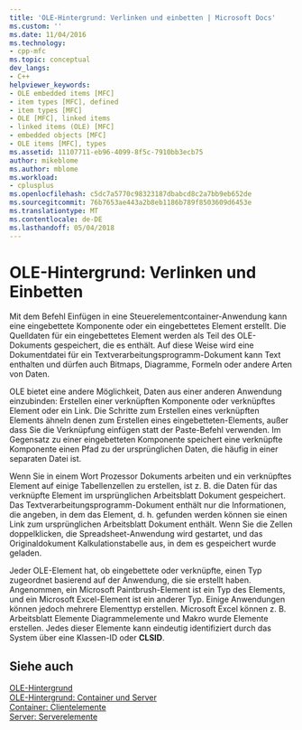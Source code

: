 ```yaml
---
title: 'OLE-Hintergrund: Verlinken und einbetten | Microsoft Docs'
ms.custom: ''
ms.date: 11/04/2016
ms.technology:
- cpp-mfc
ms.topic: conceptual
dev_langs:
- C++
helpviewer_keywords:
- OLE embedded items [MFC]
- item types [MFC], defined
- item types [MFC]
- OLE [MFC], linked items
- linked items (OLE) [MFC]
- embedded objects [MFC]
- OLE items [MFC], types
ms.assetid: 11107711-eb96-4099-8f5c-7910bb3ecb75
author: mikeblome
ms.author: mblome
ms.workload:
- cplusplus
ms.openlocfilehash: c5dc7a5770c98323187dbabcd8c2a7bb9eb652de
ms.sourcegitcommit: 76b7653ae443a2b8eb1186b789f8503609d6453e
ms.translationtype: MT
ms.contentlocale: de-DE
ms.lasthandoff: 05/04/2018
---
```

# <a name="ole-background-linking-and-embedding"></a>OLE-Hintergrund: Verlinken und Einbetten
Mit dem Befehl Einfügen in eine Steuerelementcontainer-Anwendung kann eine eingebettete Komponente oder ein eingebettetes Element erstellt. Die Quelldaten für ein eingebettetes Element werden als Teil des OLE-Dokuments gespeichert, die es enthält. Auf diese Weise wird eine Dokumentdatei für ein Textverarbeitungsprogramm-Dokument kann Text enthalten und dürfen auch Bitmaps, Diagramme, Formeln oder andere Arten von Daten.  
  
 OLE bietet eine andere Möglichkeit, Daten aus einer anderen Anwendung einzubinden: Erstellen einer verknüpften Komponente oder verknüpftes Element oder ein Link. Die Schritte zum Erstellen eines verknüpften Elements ähneln denen zum Erstellen eines eingebetteten-Elements, außer dass Sie die Verknüpfung einfügen statt der Paste-Befehl verwenden. Im Gegensatz zu einer eingebetteten Komponente speichert eine verknüpfte Komponente einen Pfad zu der ursprünglichen Daten, die häufig in einer separaten Datei ist.  
  
 Wenn Sie in einem Wort Prozessor Dokuments arbeiten und ein verknüpftes Element auf einige Tabellenzellen zu erstellen, ist z. B. die Daten für das verknüpfte Element im ursprünglichen Arbeitsblatt Dokument gespeichert. Das Textverarbeitungsprogramm-Dokument enthält nur die Informationen, die angeben, in dem das Element, d. h. gefunden werden können sie einen Link zum ursprünglichen Arbeitsblatt Dokument enthält. Wenn Sie die Zellen doppelklicken, die Spreadsheet-Anwendung wird gestartet, und das Originaldokument Kalkulationstabelle aus, in dem es gespeichert wurde geladen.  
  
 Jeder OLE-Element hat, ob eingebettete oder verknüpfte, einen Typ zugeordnet basierend auf der Anwendung, die sie erstellt haben. Angenommen, ein Microsoft Paintbrush-Element ist ein Typ des Elements, und ein Microsoft Excel-Element ist ein anderer Typ. Einige Anwendungen können jedoch mehrere Elementtyp erstellen. Microsoft Excel können z. B. Arbeitsblatt Elemente Diagrammelemente und Makro wurde Elemente erstellen. Jedes dieser Elemente kann eindeutig identifiziert durch das System über eine Klassen-ID oder **CLSID**.  
  
## <a name="see-also"></a>Siehe auch  
 [OLE-Hintergrund](../mfc/ole-background.md)   
 [OLE-Hintergrund: Container und Server](../mfc/ole-background-containers-and-servers.md)   
 [Container: Clientelemente](../mfc/containers-client-items.md)   
 [Server: Serverelemente](../mfc/servers-server-items.md)

